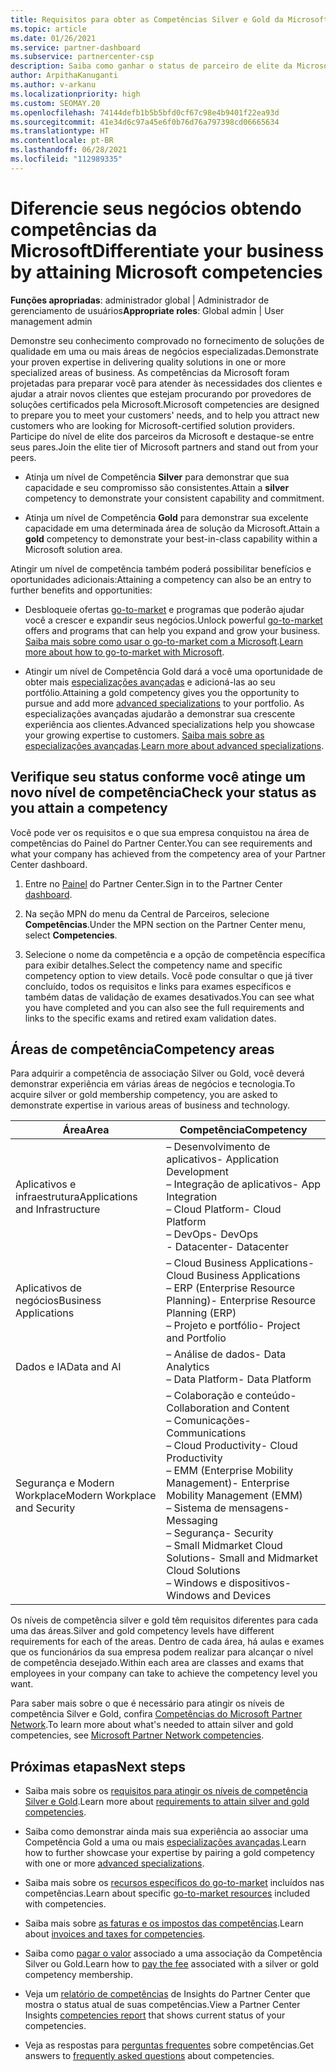 ```yaml
---
title: Requisitos para obter as Competências Silver e Gold da Microsoft
ms.topic: article
ms.date: 01/26/2021
ms.service: partner-dashboard
ms.subservice: partnercenter-csp
description: Saiba como ganhar o status de parceiro de elite da Microsoft e atrair novos clientes atendendo aos requisitos de competência para obter os níveis de associação Gold e Silver.
author: ArpithaKanuganti
ms.author: v-arkanu
ms.localizationpriority: high
ms.custom: SEOMAY.20
ms.openlocfilehash: 74144defb1b5b5bfd0cf67c98e4b9401f22ea93d
ms.sourcegitcommit: 41e34d6c97a45e6f0b76d76a797398cd06665634
ms.translationtype: HT
ms.contentlocale: pt-BR
ms.lasthandoff: 06/28/2021
ms.locfileid: "112989335"
---
```

# <a name="differentiate-your-business-by-attaining-microsoft-competencies"></a><span data-ttu-id="542c1-103">Diferencie seus negócios obtendo competências da Microsoft</span><span class="sxs-lookup"><span data-stu-id="542c1-103">Differentiate your business by attaining Microsoft competencies</span></span>

<span data-ttu-id="542c1-104">**Funções apropriadas**: administrador global | Administrador de gerenciamento de usuários</span><span class="sxs-lookup"><span data-stu-id="542c1-104">**Appropriate roles**: Global admin | User management admin</span></span>

<span data-ttu-id="542c1-105">Demonstre seu conhecimento comprovado no fornecimento de soluções de qualidade em uma ou mais áreas de negócios especializadas.</span><span class="sxs-lookup"><span data-stu-id="542c1-105">Demonstrate your proven expertise in delivering quality solutions in one or more specialized areas of business.</span></span> <span data-ttu-id="542c1-106">As competências da Microsoft foram projetadas para preparar você para atender às necessidades dos clientes e ajudar a atrair novos clientes que estejam procurando por provedores de soluções certificados pela Microsoft.</span><span class="sxs-lookup"><span data-stu-id="542c1-106">Microsoft competencies are designed to prepare you to meet your customers' needs, and to help you attract new customers who are looking for Microsoft-certified solution providers.</span></span> <span data-ttu-id="542c1-107">Participe do nível de elite dos parceiros da Microsoft e destaque-se entre seus pares.</span><span class="sxs-lookup"><span data-stu-id="542c1-107">Join the elite tier of Microsoft partners and stand out from your peers.</span></span>

- <span data-ttu-id="542c1-108">Atinja um nível de Competência **Silver** para demonstrar que sua capacidade e seu compromisso são consistentes.</span><span class="sxs-lookup"><span data-stu-id="542c1-108">Attain a **silver** competency to demonstrate your consistent capability and commitment.</span></span>

- <span data-ttu-id="542c1-109">Atinja um nível de Competência **Gold** para demonstrar sua excelente capacidade em uma determinada área de solução da Microsoft.</span><span class="sxs-lookup"><span data-stu-id="542c1-109">Attain a **gold** competency to demonstrate your best-in-class capability within a Microsoft solution area.</span></span>

<span data-ttu-id="542c1-110">Atingir um nível de competência também poderá possibilitar benefícios e oportunidades adicionais:</span><span class="sxs-lookup"><span data-stu-id="542c1-110">Attaining a competency can also be an entry to further benefits and opportunities:</span></span>

- <span data-ttu-id="542c1-111">Desbloqueie ofertas [go-to-market](mpn-learn-about-go-to-market-benefits.md) e programas que poderão ajudar você a crescer e expandir seus negócios.</span><span class="sxs-lookup"><span data-stu-id="542c1-111">Unlock powerful [go-to-market](mpn-learn-about-go-to-market-benefits.md) offers and programs that can help you expand and grow your business.</span></span> <span data-ttu-id="542c1-112">[Saiba mais sobre como usar o go-to-market com a Microsoft](https://partner.microsoft.com/solutions/go-to-market).</span><span class="sxs-lookup"><span data-stu-id="542c1-112">[Learn more about how to go-to-market with Microsoft](https://partner.microsoft.com/solutions/go-to-market).</span></span>

- <span data-ttu-id="542c1-113">Atingir um nível de Competência Gold dará a você uma oportunidade de obter mais [especializações avançadas](advanced-specializations.md) e adicioná-las ao seu portfólio.</span><span class="sxs-lookup"><span data-stu-id="542c1-113">Attaining a gold competency gives you the opportunity to pursue and add more [advanced specializations](advanced-specializations.md) to your portfolio.</span></span> <span data-ttu-id="542c1-114">As especializações avançadas ajudarão a demonstrar sua crescente experiência aos clientes.</span><span class="sxs-lookup"><span data-stu-id="542c1-114">Advanced specializations help you showcase your growing expertise to customers.</span></span> <span data-ttu-id="542c1-115">[Saiba mais sobre as especializações avançadas](https://partner.microsoft.com/membership/advanced-specialization).</span><span class="sxs-lookup"><span data-stu-id="542c1-115">[Learn more about advanced specializations](https://partner.microsoft.com/membership/advanced-specialization).</span></span>

## <a name="check-your-status-as-you-attain-a-competency"></a><span data-ttu-id="542c1-116">Verifique seu status conforme você atinge um novo nível de competência</span><span class="sxs-lookup"><span data-stu-id="542c1-116">Check your status as you attain a competency</span></span>

<span data-ttu-id="542c1-117">Você pode ver os requisitos e o que sua empresa conquistou na área de competências do Painel do Partner Center.</span><span class="sxs-lookup"><span data-stu-id="542c1-117">You can see requirements and what your company has achieved from the competency area of your Partner Center dashboard.</span></span>

1. <span data-ttu-id="542c1-118">Entre no [Painel](https://partner.microsoft.com/dashboard/home) do Partner Center.</span><span class="sxs-lookup"><span data-stu-id="542c1-118">Sign in to the Partner Center [dashboard](https://partner.microsoft.com/dashboard/home).</span></span>

2. <span data-ttu-id="542c1-119">Na seção MPN do menu da Central de Parceiros, selecione **Competências**.</span><span class="sxs-lookup"><span data-stu-id="542c1-119">Under the MPN section on the Partner Center menu, select **Competencies**.</span></span>

3. <span data-ttu-id="542c1-120">Selecione o nome da competência e a opção de competência específica para exibir detalhes.</span><span class="sxs-lookup"><span data-stu-id="542c1-120">Select the competency name and specific competency option to view details.</span></span> <span data-ttu-id="542c1-121">Você pode consultar o que já tiver concluído, todos os requisitos e links para exames específicos e também datas de validação de exames desativados.</span><span class="sxs-lookup"><span data-stu-id="542c1-121">You can see what you have completed and you can also see the full requirements and links to the specific exams and retired exam validation dates.</span></span>

## <a name="competency-areas"></a><span data-ttu-id="542c1-122">Áreas de competência</span><span class="sxs-lookup"><span data-stu-id="542c1-122">Competency areas</span></span>

<span data-ttu-id="542c1-123">Para adquirir a competência de associação Silver ou Gold, você deverá demonstrar experiência em várias áreas de negócios e tecnologia.</span><span class="sxs-lookup"><span data-stu-id="542c1-123">To acquire silver or gold membership competency, you are asked to demonstrate expertise in various areas of business and technology.</span></span>

|<span data-ttu-id="542c1-124">**Área**</span><span class="sxs-lookup"><span data-stu-id="542c1-124">**Area**</span></span>            |<span data-ttu-id="542c1-125">**Competência**</span><span class="sxs-lookup"><span data-stu-id="542c1-125">**Competency**</span></span>                    |
|--------------------|--------------------------------|
|<span data-ttu-id="542c1-126">Aplicativos e infraestrutura</span><span class="sxs-lookup"><span data-stu-id="542c1-126">Applications and Infrastructure</span></span>| <span data-ttu-id="542c1-127">– Desenvolvimento de aplicativos</span><span class="sxs-lookup"><span data-stu-id="542c1-127">- Application Development</span></span><br/> <span data-ttu-id="542c1-128">– Integração de aplicativos</span><span class="sxs-lookup"><span data-stu-id="542c1-128">- App Integration</span></span><br/> <span data-ttu-id="542c1-129">– Cloud Platform</span><span class="sxs-lookup"><span data-stu-id="542c1-129">- Cloud Platform</span></span><br/> <span data-ttu-id="542c1-130">– DevOps</span><span class="sxs-lookup"><span data-stu-id="542c1-130">- DevOps</span></span><br/> <span data-ttu-id="542c1-131">- Datacenter</span><span class="sxs-lookup"><span data-stu-id="542c1-131">- Datacenter</span></span> |
|<span data-ttu-id="542c1-132">Aplicativos de negócios</span><span class="sxs-lookup"><span data-stu-id="542c1-132">Business Applications</span></span> | <span data-ttu-id="542c1-133">– Cloud Business Applications</span><span class="sxs-lookup"><span data-stu-id="542c1-133">- Cloud Business Applications</span></span></br> <span data-ttu-id="542c1-134">– ERP (Enterprise Resource Planning)</span><span class="sxs-lookup"><span data-stu-id="542c1-134">- Enterprise Resource Planning (ERP)</span></span></br> <span data-ttu-id="542c1-135">– Projeto e portfólio</span><span class="sxs-lookup"><span data-stu-id="542c1-135">- Project and Portfolio</span></span> |
|<span data-ttu-id="542c1-136">Dados e IA</span><span class="sxs-lookup"><span data-stu-id="542c1-136">Data and AI</span></span>| <span data-ttu-id="542c1-137">– Análise de dados</span><span class="sxs-lookup"><span data-stu-id="542c1-137">- Data Analytics</span></span><br/> <span data-ttu-id="542c1-138">– Data Platform</span><span class="sxs-lookup"><span data-stu-id="542c1-138">- Data Platform</span></span> |
|<span data-ttu-id="542c1-139">Segurança e Modern Workplace</span><span class="sxs-lookup"><span data-stu-id="542c1-139">Modern Workplace and Security</span></span> | <span data-ttu-id="542c1-140">– Colaboração e conteúdo</span><span class="sxs-lookup"><span data-stu-id="542c1-140">- Collaboration and Content</span></span><br/> <span data-ttu-id="542c1-141">– Comunicações</span><span class="sxs-lookup"><span data-stu-id="542c1-141">- Communications</span></span><br/> <span data-ttu-id="542c1-142">– Cloud Productivity</span><span class="sxs-lookup"><span data-stu-id="542c1-142">- Cloud Productivity</span></span><br/> <span data-ttu-id="542c1-143">– EMM (Enterprise Mobility Management)</span><span class="sxs-lookup"><span data-stu-id="542c1-143">- Enterprise Mobility Management (EMM)</span></span><br/> <span data-ttu-id="542c1-144">– Sistema de mensagens</span><span class="sxs-lookup"><span data-stu-id="542c1-144">- Messaging</span></span><br/> <span data-ttu-id="542c1-145">– Segurança</span><span class="sxs-lookup"><span data-stu-id="542c1-145">- Security</span></span><br/> <span data-ttu-id="542c1-146">– Small Midmarket Cloud Solutions</span><span class="sxs-lookup"><span data-stu-id="542c1-146">- Small and Midmarket Cloud Solutions</span></span><br/> <span data-ttu-id="542c1-147">– Windows e dispositivos</span><span class="sxs-lookup"><span data-stu-id="542c1-147">- Windows and Devices</span></span> |

<span data-ttu-id="542c1-148">Os níveis de competência silver e gold têm requisitos diferentes para cada uma das áreas.</span><span class="sxs-lookup"><span data-stu-id="542c1-148">Silver and gold competency levels have different requirements for each of the areas.</span></span> <span data-ttu-id="542c1-149">Dentro de cada área, há aulas e exames que os funcionários da sua empresa podem realizar para alcançar o nível de competência desejado.</span><span class="sxs-lookup"><span data-stu-id="542c1-149">Within each area are classes and exams that employees in your company can take to achieve the competency level you want.</span></span> 

<span data-ttu-id="542c1-150">Para saber mais sobre o que é necessário para atingir os níveis de competência Silver e Gold, confira [Competências do Microsoft Partner Network](https://partner.microsoft.com/membership/competencies).</span><span class="sxs-lookup"><span data-stu-id="542c1-150">To learn more about what's needed to attain silver and gold competencies, see [Microsoft Partner Network competencies](https://partner.microsoft.com/membership/competencies).</span></span>

## <a name="next-steps"></a><span data-ttu-id="542c1-151">Próximas etapas</span><span class="sxs-lookup"><span data-stu-id="542c1-151">Next steps</span></span>

- <span data-ttu-id="542c1-152">Saiba mais sobre os [requisitos para atingir os níveis de competência Silver e Gold](https://partner.microsoft.com/membership/competencies).</span><span class="sxs-lookup"><span data-stu-id="542c1-152">Learn more about [requirements to attain silver and gold competencies](https://partner.microsoft.com/membership/competencies).</span></span>

- <span data-ttu-id="542c1-153">Saiba como demonstrar ainda mais sua experiência ao associar uma Competência Gold a uma ou mais [especializações avançadas](advanced-specializations.md).</span><span class="sxs-lookup"><span data-stu-id="542c1-153">Learn how to further showcase your expertise by pairing a gold competency with one or more [advanced specializations](advanced-specializations.md).</span></span>

- <span data-ttu-id="542c1-154">Saiba mais sobre os [recursos específicos do go-to-market](mpn-learn-about-go-to-market-benefits.md) incluídos nas competências.</span><span class="sxs-lookup"><span data-stu-id="542c1-154">Learn about specific [go-to-market resources](mpn-learn-about-go-to-market-benefits.md) included with competencies.</span></span>

- <span data-ttu-id="542c1-155">Saiba mais sobre [as faturas e os impostos das competências](mpn-view-print-maps-invoice.md).</span><span class="sxs-lookup"><span data-stu-id="542c1-155">Learn about [invoices and taxes for competencies](mpn-view-print-maps-invoice.md).</span></span>

- <span data-ttu-id="542c1-156">Saiba como [pagar o valor](mpn-pay-fee-silver-gold-competency.md) associado a uma associação da Competência Silver ou Gold.</span><span class="sxs-lookup"><span data-stu-id="542c1-156">Learn how to [pay the fee](mpn-pay-fee-silver-gold-competency.md) associated with a silver or gold competency membership.</span></span>

- <span data-ttu-id="542c1-157">Veja um [relatório de competências](pci-competencies-report.md) de Insights do Partner Center que mostra o status atual de suas competências.</span><span class="sxs-lookup"><span data-stu-id="542c1-157">View a Partner Center Insights [competencies report](pci-competencies-report.md) that shows current status of your competencies.</span></span>

- <span data-ttu-id="542c1-158">Veja as respostas para [perguntas frequentes](competencies-faq.yml) sobre competências.</span><span class="sxs-lookup"><span data-stu-id="542c1-158">Get answers to [frequently asked questions](competencies-faq.yml) about competencies.</span></span>
